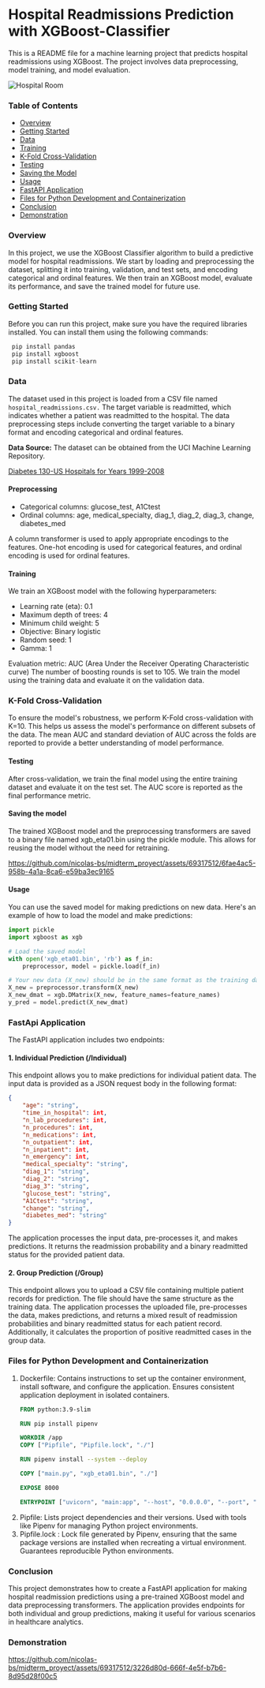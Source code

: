 # Hospital Readmissions Prediction with XGBoost-Classifier

This is a README file for a machine learning project that predicts hospital readmissions using XGBoost. The project involves data preprocessing, model training, and model evaluation.

![Hospital Room](https://www.hopkinsmedicine.org/-/media/patient-care/images/patient-rooms-1.jpg)

### Table of Contents
- [Overview](#overview)
- [Getting Started](#getting-started)
- [Data](#data)
- [Training](#training)
- [K-Fold Cross-Validation](#k-fold-cross-validation)
- [Testing](#testing)
- [Saving the Model](#saving-the-model)
- [Usage](#usage)
- [FastAPI Application](#fastapi-application)
- [Files for Python Development and Containerization](#files-for-python-development-and-containerization)
- [Conclusion](#conclusion)
- [Demonstration](#demonstration)

### Overview
In this project, we use the XGBoost Classifier algorithm to build a predictive model for hospital readmissions. We start by loading and preprocessing the dataset, splitting it into training, validation, and test sets, and encoding categorical and ordinal features. We then train an XGBoost model, evaluate its performance, and save the trained model for future use.

### Getting Started
Before you can run this project, make sure you have the required libraries installed. You can install them using the following commands:
```python
 pip install pandas
 pip install xgboost
 pip install scikit-learn
```
### Data
The dataset used in this project is loaded from a CSV file named `hospital_readmissions.csv.` The target variable is readmitted, which indicates whether a patient was readmitted to the hospital. The data preprocessing steps include converting the target variable to a binary format and encoding categorical and ordinal features.
 
**Data Source:**
The dataset can be obtained from the UCI Machine Learning Repository.

[Diabetes 130-US Hospitals for Years 1999-2008](https://archive.ics.uci.edu/dataset/296/diabetes+130-us+hospitals+for+years+1999-2008)

#### Preprocessing

- Categorical columns: glucose_test, A1Ctest
- Ordinal columns: age, medical_specialty, diag_1, diag_2, diag_3, change, diabetes_med

A column transformer is used to apply appropriate encodings to the features. One-hot encoding is used for categorical features, and ordinal encoding is used for ordinal features.

#### Training
We train an XGBoost model with the following hyperparameters:

- Learning rate (eta): 0.1
- Maximum depth of trees: 4
- Minimum child weight: 5
- Objective: Binary logistic
- Random seed: 1
- Gamma: 1

Evaluation metric: AUC (Area Under the Receiver Operating Characteristic curve)
The number of boosting rounds is set to 105. We train the model using the training data and evaluate it on the validation data.

### K-Fold Cross-Validation
To ensure the model's robustness, we perform K-Fold cross-validation with K=10. This helps us assess the model's performance on different subsets of the data. The mean AUC and standard deviation of AUC across the folds are reported to provide a better understanding of model performance.

#### Testing
After cross-validation, we train the final model using the entire training dataset and evaluate it on the test set. The AUC score is reported as the final performance metric.

#### Saving the model
The trained XGBoost model and the preprocessing transformers are saved to a binary file named xgb_eta01.bin using the pickle module. This allows for reusing the model without the need for retraining.

https://github.com/nicolas-bs/midterm_proyect/assets/69317512/6fae4ac5-958b-4a1a-8ca6-e59ba3ec9165

#### Usage
You can use the saved model for making predictions on new data. Here's an example of how to load the model and make predictions:

```python
import pickle
import xgboost as xgb

# Load the saved model
with open('xgb_eta01.bin', 'rb') as f_in:
    preprocessor, model = pickle.load(f_in)

# Your new data (X_new) should be in the same format as the training data
X_new = preprocessor.transform(X_new)
X_new_dmat = xgb.DMatrix(X_new, feature_names=feature_names)
y_pred = model.predict(X_new_dmat)
```

### FastApi Application
The FastAPI application includes two endpoints:

#### 1. Individual Prediction (/Individual)

This endpoint allows you to make predictions for individual patient data. The input data is provided as a JSON request body in the following format:
```JSON
{
    "age": "string",
    "time_in_hospital": int,
    "n_lab_procedures": int,
    "n_procedures": int,
    "n_medications": int,
    "n_outpatient": int,
    "n_inpatient": int,
    "n_emergency": int,
    "medical_specialty": "string",
    "diag_1": "string",
    "diag_2": "string",
    "diag_3": "string",
    "glucose_test": "string",
    "A1Ctest": "string",
    "change": "string",
    "diabetes_med": "string"
}
```
The application processes the input data, pre-processes it, and makes predictions. It returns the readmission probability and a binary readmitted status for the provided patient data.

#### 2. Group Prediction (/Group)
This endpoint allows you to upload a CSV file containing multiple patient records for prediction. The file should have the same structure as the training data. The application processes the uploaded file, pre-processes the data, makes predictions, and returns a mixed result of readmission probabilities and binary readmitted status for each patient record. Additionally, it calculates the proportion of positive readmitted cases in the group data.

### Files for Python Development and Containerization

1) Dockerfile: Contains instructions to set up the container environment, install software, and configure the application. Ensures consistent application deployment in isolated containers.
   ```Dockerfile
   FROM python:3.9-slim

   RUN pip install pipenv
   
   WORKDIR /app
   COPY ["Pipfile", "Pipfile.lock", "./"]
   
   RUN pipenv install --system --deploy
   
   COPY ["main.py", "xgb_eta01.bin", "./"]
   
   EXPOSE 8000
   
   ENTRYPOINT ["uvicorn", "main:app", "--host", "0.0.0.0", "--port", "8000"]
   ```
2) Pipfile: Lists project dependencies and their versions. Used with tools like Pipenv for managing Python project environments.
3) Pipfile.lock :  Lock file generated by Pipenv, ensuring that the same package versions are installed when recreating a virtual environment. Guarantees reproducible Python environments.

### Conclusion
This project demonstrates how to create a FastAPI application for making hospital readmission predictions using a pre-trained XGBoost model and data preprocessing transformers. The application provides endpoints for both individual and group predictions, making it useful for various scenarios in healthcare analytics.

### Demonstration
   https://github.com/nicolas-bs/midterm_proyect/assets/69317512/3226d80d-666f-4e5f-b7b6-8d95d28f00c5

